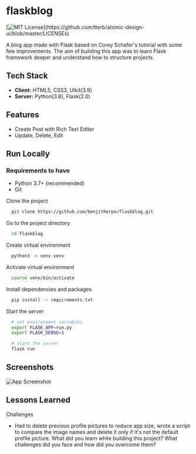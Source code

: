 # flaskblog

[![MIT License](https://img.shields.io/apm/l/atomic-design-ui.svg?)](https://github.com/tterb/atomic-design-ui/blob/master/LICENSEs)

A blog app made with Flask based on Corey Schafer's tutorial with some few improvements.
The aim of building this app was to learn Flask framework deeper and understand how to structure projects

## Tech Stack

- **Client:** HTML5, CSS3, UIkit(3.9)
- **Server:** Python(3.8), Flask(2.0)

## Features

- Create Post with Rich Text Editor
- Update, Delete, Edit

## Run Locally

### Requirements to have

- Python 3.7+ (recommended)
- Git

Clone the project

```bash
  git clone https://github.com/benjithorpe/flaskblog.git
```

Go to the project directory

```bash
  cd flaskblog
```

Create virtual environment

```bash
  python3 -m venv venv
```

Activate virtual environment

```bash
  source venv/bin/activate
```

Install dependencies and packages

```bash
  pip install -r requirements.txt
```

Start the server

```bash
  # set environment variables
  export FLASK_APP=run.py
  export FLASK_DEBUG=1

  # start the server
  flask run
```

## Screenshots

![App Screenshot](https://via.placeholder.com/468x300?text=App+Screenshot+Here)

## Lessons Learned

Challenges

- Had to delete previous profile pictures to reduce app size, wrote a script to compare the image names and delete it only if it's not the default profile picture.
  What did you learn while building this project? What challenges did you face and how did you overcome them?
